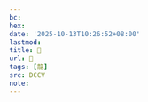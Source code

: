 ```yaml
---
bc:
hex:
date: '2025-10-13T10:26:52+08:00'
lastmod:
title: 􂣲
url: 􂣲
tags: [龍]
src: DCCV
note:
---
```

